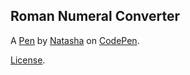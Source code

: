 Roman Numeral Converter
-----------------------


A [Pen](https://codepen.io/TashaK/pen/QRvvaJ) by [Natasha](https://codepen.io/TashaK) on [CodePen](https://codepen.io).

[License](https://codepen.io/TashaK/pen/QRvvaJ/license).